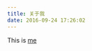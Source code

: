 ```yaml
---
title: 关于我
date: 2016-09-24 17:26:02
---
```


This is  [me](http://moon.nju.edu.cn/people/xiangxu/)
